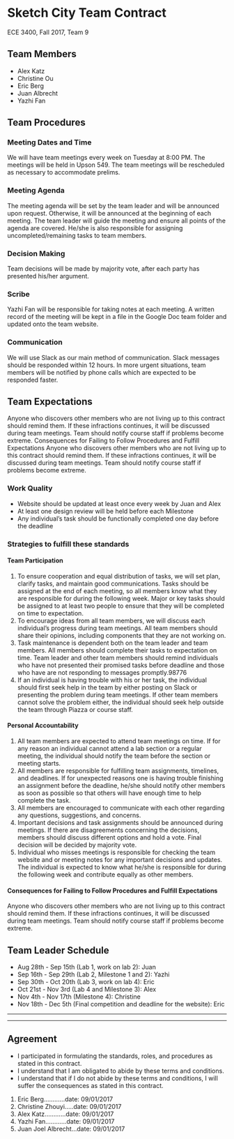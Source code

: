 # Sketch City Team Contract

ECE 3400, Fall 2017, Team 9

## Team Members
* Alex Katz
* Christine Ou
* Eric Berg
* Juan Albrecht
* Yazhi Fan

## Team Procedures
### Meeting Dates and Time
We will have team meetings every week on Tuesday at 8:00 PM. The meetings will be held in Upson 549. The team meetings will be rescheduled as necessary to accommodate prelims.

### Meeting Agenda
The meeting agenda will be set by the team leader and will be announced upon request. Otherwise, it will be announced at the beginning of each meeting. The team leader will guide the meeting and ensure all points of the agenda are covered. He/she is also responsible for assigning uncompleted/remaining tasks to team members.

### Decision Making
Team decisions will be made by majority vote, after each party has presented his/her argument.

### Scribe
Yazhi Fan will be responsible for taking notes at each meeting. A written record of the meeting will be kept in a file in the Google Doc team folder and updated onto the team website.

### Communication
We will use Slack as our main method of communication. Slack messages should be responded within 12 hours. In more urgent situations, team members will be notified by phone calls which are expected to be responded faster.

## Team Expectations
Anyone who discovers other members who are not living up to this contract should remind them. If these infractions continues, it will be discussed during team meetings. Team should notify course staff if problems become extreme.
Consequences for Failing to Follow Procedures and Fulfill Expectations
Anyone who discovers other members who are not living up to this contract should remind them. If these infractions continues, it will be discussed during team meetings. Team should notify course staff if problems become extreme.

### Work Quality
* Website should be updated at least once every week by Juan and Alex
* At least one design review will be held before each Milestone
* Any individual’s task should be functionally completed one day before the deadline    

### Strategies to fulfill these standards

#### Team Participation
1. To ensure cooperation and equal distribution of tasks, we will set plan, clarify tasks, and maintain good communications. Tasks should be assigned at the end of each meeting, so all members know what they are responsible for during the following week. Major or key tasks should be assigned to at least two people to ensure that they will be completed on time to expectation.
2. To encourage ideas from all team members, we will discuss each individual’s progress during team meetings. All team members should share their opinions, including components that they are not working on.
3. Task maintenance is dependent both on the team leader and team members. All members should complete their tasks to expectation on time. Team leader and other team members should remind individuals who have not presented their promised tasks before deadline and those who have are not responding to messages promptly.98776
4. If an individual is having trouble with his or her task, the individual should first seek help in the team by either posting on Slack or presenting the problem during team meetings. If other team members cannot solve the problem either, the individual should seek help outside the team through Piazza or course staff.   

#### Personal Accountability
1. All team members are expected to attend team meetings on time. If for any reason an individual cannot attend a lab section or a regular meeting, the individual should notify the team before the section or meeting starts.
2. All members are responsible for fulfilling team assignments, timelines, and deadlines. If for unexpected reasons one is having trouble finishing an assignment before the deadline, he/she should notify other members as soon as possible so that others will have enough time to help complete the task.
3. All members are encouraged to communicate with each other regarding any questions, suggestions, and concerns.
4. Important decisions and task assignments should be announced during meetings. If there are disagreements concerning the decisions, members should discuss different options and hold a vote. Final decision will be decided by majority vote.
5. Individual who misses meetings is responsible for checking the team website and or meeting notes for any important decisions and updates. The individual is expected to know what he/she is responsible for during the following week and contribute equally as other members.

#### Consequences for Failing to Follow Procedures and Fulfill Expectations
Anyone who discovers other members who are not living up to this contract should remind them. If these infractions continues, it will be discussed during team meetings. Team should notify course staff if problems become extreme.

## Team Leader Schedule
* Aug 28th - Sep 15th (Lab 1, work on lab 2): Juan
* Sep 16th - Sep 29th (Lab 2, Milestone 1 and 2):  Yazhi
* Sep 30th - Oct 20th (Lab 3, work on lab 4): Eric
* Oct 21st - Nov 3rd (Lab 4 and Milestone 3): Alex
* Nov 4th - Nov 17th (Milestone 4): Christine   
* Nov 18th - Dec 5th (Final competition and deadline for the website): Eric   

___   

___   

## Agreement

* I participated in formulating the standards, roles, and procedures as stated in this contract.
* I understand that I am obligated to abide by these terms and conditions.
* I understand that if I do not abide by these terms and conditions, I will suffer the consequences as stated in this contract.

1. Eric Berg............date: 09/01/2017  
2. Christine Zhouyi.....date: 09/01/2017   
3. Alex Katz............date: 09/01/2017   
4. Yazhi Fan............date: 09/01/2017   
5. Juan Joel Albrecht...date: 09/01/2017   
